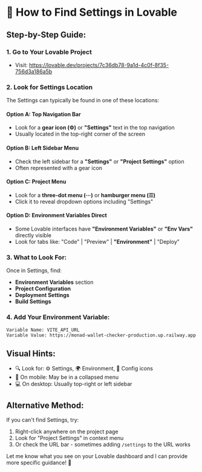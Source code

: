# 🎯 How to Find Settings in Lovable

## Step-by-Step Guide:

### 1. Go to Your Lovable Project
- Visit: https://lovable.dev/projects/7c36db78-9a1d-4c0f-8f35-756d3a186a5b

### 2. Look for Settings Location
The Settings can typically be found in one of these locations:

#### Option A: Top Navigation Bar
- Look for a **gear icon (⚙️)** or **"Settings"** text in the top navigation
- Usually located in the top-right corner of the screen

#### Option B: Left Sidebar Menu
- Check the left sidebar for a **"Settings"** or **"Project Settings"** option
- Often represented with a gear icon

#### Option C: Project Menu
- Look for a **three-dot menu (⋯)** or **hamburger menu (☰)**
- Click it to reveal dropdown options including "Settings"

#### Option D: Environment Variables Direct
- Some Lovable interfaces have **"Environment Variables"** or **"Env Vars"** directly visible
- Look for tabs like: "Code" | "Preview" | **"Environment"** | "Deploy"

### 3. What to Look For:
Once in Settings, find:
- **Environment Variables** section
- **Project Configuration** 
- **Deployment Settings**
- **Build Settings**

### 4. Add Your Environment Variable:
```
Variable Name: VITE_API_URL
Variable Value: https://monad-wallet-checker-production.up.railway.app
```

## Visual Hints:
- 🔍 Look for: ⚙️ Settings, 🌍 Environment, 🔧 Config icons
- 📱 On mobile: May be in a collapsed menu
- 💻 On desktop: Usually top-right or left sidebar

## Alternative Method:
If you can't find Settings, try:
1. Right-click anywhere on the project page
2. Look for "Project Settings" in context menu
3. Or check the URL bar - sometimes adding `/settings` to the URL works

Let me know what you see on your Lovable dashboard and I can provide more specific guidance! 🚀